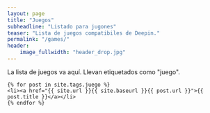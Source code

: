 ```yaml
---
layout: page
title: "Juegos"
subheadline: "Listado para jugones"
teaser: "Lista de juegos compatibiles de Deepin."
permalink: "/games/"
header:
    image_fullwidth: "header_drop.jpg"
---
```


La lista de juegos va aquí. Llevan etiquetados como "juego".

    {% for post in site.tags.juego %}
    <li><a href="{{ site.url }}{{ site.baseurl }}{{ post.url }}">{{ post.title }}</a></li>
    {% endfor %}
</ul>
